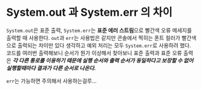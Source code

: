 # System.out 과 System.err 의 차이

`System.out`은 표준 출력, `System.err`는 **표준 에러 스트림**으로 빨간색 오류 메세지를 출력할 때 사용한다. `out`과 `err`는 사용법은 같지만 콘솔에서 찍히는 폰트 컬러가 빨간색으로 출력되는 차이만 있다 생각하고 예외 처리는 모두 `System.err`로 사용하려 했다. 코드를 여러번 출력해보니 순서가 뭔가 이상해서 찾아보니 표준 출력과 표준 오류 출력은 **_각 다른 통로를 이용하기 때문에 실행 순서와 출력 순서가 동일하다고 보장할 수 없어 실행할때마다 결과가 다른 순서로 나온다._**

`err`는 가능하면 주의해서 사용하는걸루...
